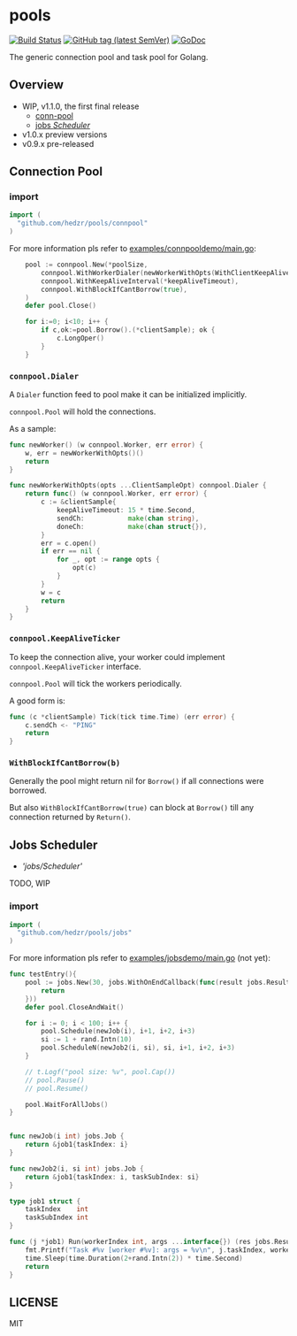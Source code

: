# pools

[![Build Status](https://travis-ci.org/hedzr/pools.svg?branch=master)](https://travis-ci.org/hedzr/pools)
[![GitHub tag (latest SemVer)](https://img.shields.io/github/tag/hedzr/pools.svg?label=release)](https://github.com/hedzr/pools/releases)
[![GoDoc](https://img.shields.io/badge/godoc-reference-blue.svg?style=flat)](https://godoc.org/github.com/hedzr/pools) 
<!-- [![Go Report Card](https://goreportcard.com/badge/github.com/hedzr/pools)](https://goreportcard.com/report/github.com/hedzr/pools)
[![codecov](https://codecov.io/gh/hedzr/pools/branch/master/graph/badge.svg)](https://codecov.io/gh/hedzr/pools)
-->

The generic connection pool and task pool for Golang.

## Overview

- WIP, v1.1.0, the first final release
  - [conn-pool](#connection-pool)
  - [jobs *Scheduler*](#jobs-scheduler)
- v1.0.x preview versions
- v0.9.x pre-released

## Connection Pool

### import

```go
import (
  "github.com/hedzr/pools/connpool"
)
```

For more information pls refer to [examples/connpooldemo/main.go](https://github.com/hedzr/pools/blob/master/examples/connpooldemo/main.go):

```go
    pool := connpool.New(*poolSize,
        connpool.WithWorkerDialer(newWorkerWithOpts(WithClientKeepAliveTimeout(*keepAliveTimeout))),
        connpool.WithKeepAliveInterval(*keepAliveTimeout),
        connpool.WithBlockIfCantBorrow(true),
	)
	defer pool.Close()

    for i:=0; i<10; i++ {
        if c,ok:=pool.Borrow().(*clientSample); ok {
            c.LongOper()
        }
    }
```

### `connpool.Dialer`

A `Dialer` function feed to pool make it can be initialized implicitly.

`connpool.Pool` will hold the connections.

As a sample:

```go
func newWorker() (w connpool.Worker, err error) {
	w, err = newWorkerWithOpts()()
	return
}

func newWorkerWithOpts(opts ...ClientSampleOpt) connpool.Dialer {
	return func() (w connpool.Worker, err error) {
		c := &clientSample{
			keepAliveTimeout: 15 * time.Second,
			sendCh:           make(chan string),
			doneCh:           make(chan struct{}),
		}
		err = c.open()
		if err == nil {
			for _, opt := range opts {
				opt(c)
			}
		}
		w = c
		return
	}
}
```


### `connpool.KeepAliveTicker`

To keep the connection alive, your worker could implement `connpool.KeepAliveTicker` interface.

`connpool.Pool` will tick the workers periodically.

A good form is:

```go
func (c *clientSample) Tick(tick time.Time) (err error) {
	c.sendCh <- "PING"
	return
}
```


### `WithBlockIfCantBorrow(b)`

Generally the pool might return nil for `Borrow()` if all connections were borrowed.

But also `WithBlockIfCantBorrow(true)` can block at `Borrow()` till any connection returned by `Return()`.




## Jobs Scheduler

- *'jobs/Scheduler'*

TODO, WIP

### import

```go
import (
  "github.com/hedzr/pools/jobs"
)
```

For more information pls refer to [examples/jobsdemo/main.go](https://github.com/hedzr/pools/blob/master/examples/jobsdemo/main.go) (not yet):

```go
func testEntry(){
	pool := jobs.New(30, jobs.WithOnEndCallback(func(result jobs.Result, err error, job jobs.Job, args ...interface{}) {
		return
	}))
	defer pool.CloseAndWait()

	for i := 0; i < 100; i++ {
		pool.Schedule(newJob(i), i+1, i+2, i+3)
		si := 1 + rand.Intn(10)
		pool.ScheduleN(newJob2(i, si), si, i+1, i+2, i+3)
	}

	// t.Logf("pool size: %v", pool.Cap())
	// pool.Pause()
	// pool.Resume()

	pool.WaitForAllJobs()
}


func newJob(i int) jobs.Job {
	return &job1{taskIndex: i}
}

func newJob2(i, si int) jobs.Job {
	return &job1{taskIndex: i, taskSubIndex: si}
}

type job1 struct {
	taskIndex    int
	taskSubIndex int
}

func (j *job1) Run(workerIndex int, args ...interface{}) (res jobs.Result, err error) {
	fmt.Printf("Task #%v [worker #%v]: args = %v\n", j.taskIndex, workerIndex, args)
	time.Sleep(time.Duration(2+rand.Intn(2)) * time.Second)
	return
}

```


## LICENSE

MIT
